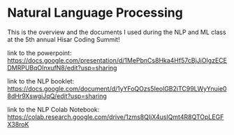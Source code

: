 # Natural Language Processing
This is the overview and the documents I used during the NLP and ML class at the 5th annual Hisar Coding Summit!

link to the powerpoint: https://docs.google.com/presentation/d/1MePbnCs8Hka4Hf57cBjJiOIgzECEDMRPUBqOlnxufN8/edit?usp=sharing

link to the NLP booklet: https://docs.google.com/document/d/1yYFoQOzs5IeolGB2iTC99LWyYnuie08dHr9XswgiJqQ/edit?usp=sharing

link to the NLP Colab Notebook: https://colab.research.google.com/drive/1zms8QIjX4usIQmt4R8QTOpLEGFX38roK